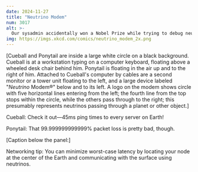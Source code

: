 ```yaml
---
date: 2024-11-27
title: "Neutrino Modem"
num: 3017
alt: >-
  Our sysadmin accidentally won a Nobel Prize while trying to debug neutrino oscillation error correction.
img: https://imgs.xkcd.com/comics/neutrino_modem_2x.png
---
```

[Cueball and Ponytail are inside a large white circle on a black background. Cueball is at a workstation typing on a computer keyboard, floating above a wheeled desk chair behind him. Ponytail is floating in the air up and to the right of him. Attached to Cueball's computer by cables are a second monitor or a tower unit floating to the left, and a large device labeled "*Neutrino* Modem®" below and to its left.  A logo on the modem shows circle with five horizontal lines entering from the left; the fourth line from the top stops within the circle, while the others pass through to the right; this presumably represents neutrinos passing through a planet or other object.]

Cueball: Check it out—45ms ping times to every server on Earth!

Ponytail: That 99.999999999999% packet loss is pretty bad, though.

[Caption below the panel:]

Networking tip: You can minimize worst-case latency by locating your node at the center of the Earth and communicating with the surface using neutrinos.